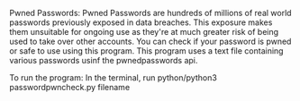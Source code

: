 Pwned Passwords:
    Pwned Passwords are hundreds of millions of real world passwords previously exposed in data breaches. 
    This exposure makes them unsuitable for ongoing use as they're at much greater risk of being used to take over other accounts. 
    You can check if your password is pwned or safe to use using this program.
    This program uses a text file containing various passwords usinf the pwnedpasswords api.


To run the program:
    In the terminal, run python/python3 passwordpwncheck.py filename
